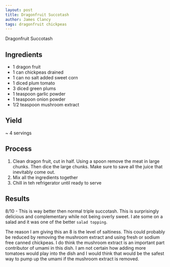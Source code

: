 ```yaml
---
layout: post
title: Dragonfruit Succotash
author: James Clancy
tags: dragonfruit chickpeas 
---
```


Dragonfruit Succotash

## Ingredients

- 1 dragon fruit
- 1 can chickpeas drained
- 1 can no salt added sweet corn
- 1 diced plum tomato
- 3 diced green plums
- 1 teaspoon garlic powder
- 1 teaspoon onion powder
- 1/2 teaspoon mushroom extract

## Yield

~ 4 servings

## Process

1. Clean dragon fruit, cut in half. Using a spoon remove the meat in large chunks. Then dice the large chunks. Make sure to save all the juice that inevitably come out. 
2. Mix all the ingredients together
3. Chill in teh refrigerator until ready to serve

## Results 

8/10 - This is way better then normal triple succotash. This is surprisingly delicious and complementary while not being overly sweet. I ate some on a salad and it was one of the better `salad topping`. 

The reason I am giving this an 8 is the level of saltiness. This could probably be reduced by removing the mushroom extract and using fresh or sodium free canned chickpeas. I do think the mushroom extract is an important part contributor of umami in this dish. I am not certain how adding more tomatoes would play into the dish and I would think that would be the safest way to pump up the umami if the mushroom extract is removed. 